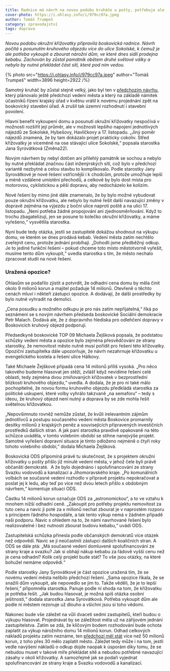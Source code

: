 ```yaml
---
title: Radnice má návrh na novou podobu kruháče u pošty, potřebuje ale koupit kebab
cover-photo: https://i.ohlasy.info/i/979cc97a.jpeg
author: Tomáš Trumpeš
category: zpravodajství
tags: doprava
---
```


*Novou podobu okružní křižovatky připravila boskovická radnice. Návrh počítá s posunutím kruhového objezdu více do ulice Sokolské, k čemuž je ale potřeba vykoupit a zbourat nárožní dům, ve které dnes sídlí prodejna kebabu. Zachován by zůstal památník obětem druhé světové války a nebylo by nutné překládat část sítí, které pod ním vedou.*

{% photo src="https://i.ohlasy.info/i/979cc97a.jpeg" author="Tomáš Trumpeš" width=3896 height=2922 /%}

Samotný kruháč by zůstal stejně velký, jako byl ten v [předchozím návrhu](https://www.boskovice.cz/vismo/dokumenty2.asp?id_org=832&id=37289), který plánovalo ještě předchozí vedení města a který na základě námitek účastníků řízení krajský úřad v květnu vrátil k novému projednání zpět na boskovický stavební úřad. A zrušil tak územní rozhodnutí i stavební povolení.

Hlavní benefit vykoupení domu a posunutí okružní křižovatky nespočívá v možnosti rozšířit její průměr, ale v možnosti lepšího napojení jednotlivých nájezdů ze Sokolské, Hybešovy, Havlíčkovy a 17. listopadu. „Jiný poměr nájezdů znamená, že by tam dokázalo projet prakticky cokoliv. Střed křižovatky je víceméně na ose stávající ulice Sokolské,“ popsala starostka Jana Syrovátková (Změna22).

Novým návrhem by nebyl dotčen ani přilehlý památník se sochou a nebylo by nutné překládat značnou část inženýrských sítí, což bylo v předchozí variantě nezbytné a celou stavbu to komplikovalo. Podle starostky Jany Syrovátkové je nové řešení vstřícnější i k chodcům, protože umožňuje lepší a méně vzdálené umístění přechodů, a celkově by bylo dost místa pro motorovou, cyklistickou a pěší dopravu, aby nedocházelo ke kolizím.

Nové řešení by mimo jiné dále znamenalo, že by bylo možné vybudovat pouze okružní křižovatku, ale nebylo by nutné řešit další navazující změny v dopravě zejména na výjezdu z boční ulice naproti poště a na ulici 17. listopadu. „Není potřeba žádné propojování ani zjednosměrňování. Když to trochu zbagatelizuji, jen se posune to kolečko okružní křižovatky, a máme vyřešeno,“ vysvětlila starostka.

Nyní bude tedy otázka, jestli se zastupitelé dokážou shodnout na výkupu domu, ve kterém se dnes prodává kebab. Vedení města zatím nechtělo zveřejnit cenu, protože jednání probíhají. „Dohodli jsme předběžný odkup. Je to jediné funkční řešení – pokud chceme toto místo městotvorně vyřešit, musíme tento dům vykoupit,“ uvedla starostka s tím, že město nechalo zpracovat studii na nové řešení.

### Uražená opozice?

Ohlasům se podařilo zjistit a potvrdit, že odhadní cena domu by měla činit okolo 9 milionů korun a majitel požaduje 14 milionů. Otevřeně o těchto cenách mluví i někteří zástupci opozice. A dodávají, že další prostředky by bylo nutné vyhradit na demolici.

„Cena posudku a možného odkupu je pro nás zatím nepřijatelná,“ říká po seznámení se s novým návrhem předseda boskovické Sociální demokracie Petr Malach. Dodává ale, že z dopravního hlediska pro odlehčení dopravy v Boskovicích kruhový objezd podporují.

Předsedkyně boskovické TOP 09 Michaela Žejšková popsala, že podstatou schůzky vedení města a opozice bylo zejména přesvědčování ze strany starostky, že nemovitost město nutně musí pořídit pro řešení této křižovatky. Opoziční zastupitelka dále upozorňuje, že návrh nezahrnuje křižovatku u evengelického kostela a řešení ulice Hálkovy.

Také Michaele Žejškové připadá cena 14 milionů příliš vysoká. „Pro něco takového budeme hlasovat jen stěží, zvlášť když nevidíme řešení celé oblasti, tedy zejména dvou zmiňovaných křižovatek v bezprostřední blízkosti kruhového objezdu,“ uvedla. A dodala, že je pro ni také málo pochopitelné, že novou formu kruhového objezdu předkládá starostka za politické uskupení, které volby vyhrálo takzvaně „na semaforu“ – tedy s ideou, že kruhový objezd není nutný a doprava by se zde mohla řešit světelnou křižovatkou.

„Nepovšimnuto rovněž nemůže zůstat, že kvůli irelevantním zájmům jednotlivců a postupu současného vedení města Boskovice promarnily desítky milionů z krajských peněz a souvisejících připravených investičních prostředků dalších stran. A jak paní starostka pravdivě opakovaně na této schůzce uváděla, v tomto volebním období se stihne nanejvýše projekt. Samotné vyřešení dopravní situace je tímto odloženo nejméně o čtyři roky tohoto volebního období,“ dodala Michaela Žejšková.

Boskovická ODS připomíná právě tu skutečnost, že s projektem okružní křižovatky u pošty přišlo již minulé vedení města, v jehož čele byli právě občanští demokraté.  A že bylo dojednáno i spolufinancování ze strany Svazku vodovodů a kanalizací a Jihomoravského kraje. „Po komunálních volbách se současné vedení rozhodlo v přípravě projektu nepokračovat a poslat jej k ledu, aby teď po více než dvou letech přišlo s obdobným návrhem,“ komentuje situaci ODS.

Částku 14 milionů korun označuje ODS za „astronomickou“, a to ve vztahu k mnohem nižší odhadní ceně. „Zakoupit pro potřeby projektu nemovitost za tuto cenu a navíc ji poté za x milionů nechat zbourat je v naprostém rozporu s principem řádného hospodáře, a tak tento výkup nemá v žádném případě naši podporu. Navíc s ohledem na to, že námi navrhované řešení bylo realizovatelné i bez nutnosti zbourat budovu kebabu,“ uvádí ODS.

Zastupitelská schůzka přinesla podle občanských demokratů více otázek než odpovědí. Navíc se jí neúčastnili zástupci dalších koaličních stran. A ODS se dále ptá: „Má současné vedení domluvené spolufinancování ze strany kraje a svazku? Jak si obhájí nákup kebabu za řádově vyšší cenu než je cena odhadní? Kolik celý projekt bude stát? To vše jsou otázky, na které bohužel nemáme odpovědi.“

Podle starostky Jany Syrovátkové je část opozice uražená tím, že se novému vedení města nelíbilo předchozí řešení. „Sama opozice říkala, že se snažili dům vykoupit, ale nepovedlo se jim to. Takže věděli, že je to lepší řešení,“ připomněla starostka. Panuje podle ní shoda na tom, že křižovatku je potřeba řešit. „Jak budou hlasovat, je možná spíš otázka osobní ješitnosti,“ dodala starostka Jana Syrovátková. Potřeba vykoupit dům ale podle ní městem rezonuje už dlouho a všichni jsou si toho vědomi.

Nakonec bude vše záležet na vůli dvaceti sedmi zastupitelů, kteří budou o výkupu hlasovat. Projednávat by se záležitost měla už na zářijovém jednání zastupitelstva. Zatím se zdá, že klíčovým bodem rozhodování bude ochota zaplatit za výkup nárožního domu 14 milionů korun. Odhad celkových nákladů projektu zatím neznáme, ten [předchozí měl stát](https://ohlasy.info/clanky/2021/10/kruhac.html) více než 50 milionů korun, z toho přes 30 mělo zaplatit město. Záležet tedy může i na tom, jestli vedle navýšení nákladů o odkup dojde naopak k úsporám díky tomu, že se nebudou muset v takové míře překládat sítě a nebudou potřebné navazující zásahy v okolí křižovatky. A samozřejmě jak se podaří vyjednat spolufinancování ze strany kraje a Svazku vodovodů a kanalizací.
